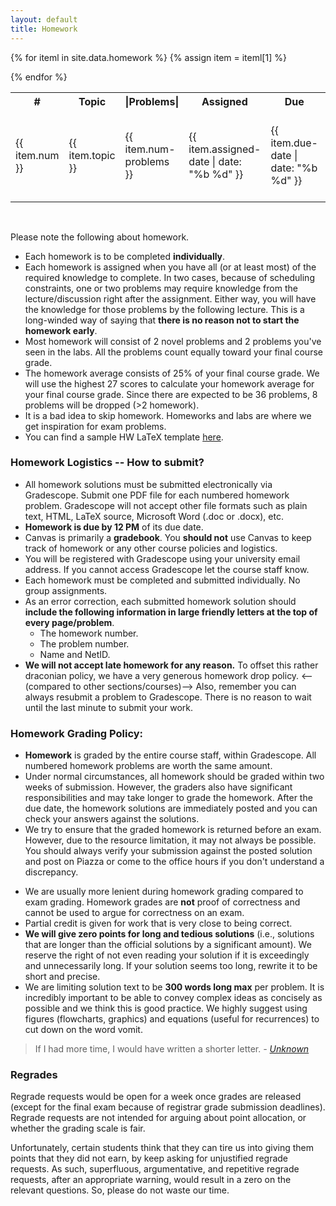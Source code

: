 ```yaml
---
layout: default
title: Homework
---
```


<table id="customers">
  <tr>
    <th> # </th>
    <th>Topic</th>
    <th>|Problems|</th>
    <th>Assigned</th>
    <th>Due</th>
    <th>Questions</th>
    <th>Solutions</th>
  </tr>
  {% for iteml in site.data.homework %}  
    {% assign item = iteml[1] %}
    <tr>
        <td>{{ item.num }}</td>
        <td> {{ item.topic }} </td>
        <td> {{ item.num-problems }} </td>
        <td> {{ item.assigned-date | date: "%b %d" }} </td>
        <td> {{ item.due-date | date: "%b %d" }} </td>
        <td> 
            {% if item.questions-link %}
            <a href="{{ site.base }}{{ item.questions-link }}"
                style="text-decoration: none">
                <img class="homework-icon"
                    alt="Homework {{ item.num }} Questions"
                    title="Homework {{ item.num }} Questions"
                    src="{{ site.base }}/img/icons/lab_questions.png" />
            </a>
            {% endif %}
        </td>
        <td> 
            {% if item.solutions-link %}
            <a href="{{ site.base }}{{ item.solutions-link }}"
                style="text-decoration: none">
                <img class="homework-icon"
                    alt="Homework {{ item.num }} Questions"
                    title="Homework {{ item.num }} Questions"
                    src="{{ site.base }}/img/icons/lab_solutions.png" />
            </a>
            {% endif %}
        </td>
    </tr>        


  {% endfor %}

</table>

&nbsp;

Please note the following about homework.
- Each homework is to be completed **individually**. <!-- Yes, this is a change from previous semesters but we have [good reason](/resources/No-group-assignments.html) to believe that the group homework hamper learning instead of facilitating it. --> 
- Each homework is assigned when you have all (or at least most) of the required knowledge to complete. In two cases, because of scheduling constraints, one or two problems may require knowledge from the lecture/discussion right after the assignment. Either way, you will have the knowledge for those problems by the following lecture. This is a long-winded way of saying that **there is no reason not to start the homework early**.
- Most homework will consist of 2 novel problems and 2 problems you've seen in the labs. All the problems count equally toward your final course grade.
- The homework average consists of 25% of your final course grade. We will use the highest 27 scores to calculate your homework average for your final course grade. Since there are expected to be 36 problems, 8 problems will be dropped (>2 homework).
- It is a bad idea to skip homework. Homeworks and labs are where we get inspiration for exam problems. 
- You can find a sample HW LaTeX template [here](/materials/homeworks/hwt_B.tex).

### Homework Logistics -- How to submit?

- All homework solutions must be submitted electronically via Gradescope. Submit one PDF file for each numbered homework problem. Gradescope will not accept other file formats such as plain text, HTML, LaTeX source, Microsoft Word (.doc or .docx), etc.
- **Homework is due by 12 PM** of its due date.
- Canvas is primarily a **gradebook**. You **should not** use Canvas to keep track of homework or any other course policies and logistics. <!-- **Canvas is a gradebook, that's all.** -->
- You will be registered with Gradescope using your university email address. If you cannot access Gradescope let the course staff know. 
- Each homework must be completed and submitted individually. No group assignments. 
- As an error correction, each submitted homework solution should **include the following information in large friendly letters at the top of every page/problem**. 
    - The homework number.
    - The problem number.
    - Name and NetID.
- **We will not accept late homework for any reason.** To offset this rather draconian policy, we have a very generous homework drop policy. <--(compared to other sections/courses)--> Also, remember you can always resubmit a problem to Gradescope. There is no reason to wait until the last minute to submit your work.  

### Homework Grading Policy: 

- **Homework** is graded by the entire course staff, within Gradescope. All numbered homework problems are worth the same amount. 
- Under normal circumstances, all homework should be graded within two weeks of submission. However, the graders also have significant responsibilities and may take longer to grade the homework. After the due date, the homework solutions are immediately posted and you can check your answers against the solutions.
- We try to ensure that the graded homework is returned before an exam. However, due to the resource limitation, it may not always be possible. You should always verify your submission against the posted solution and post on Piazza or come to the office hours if you don't understand a discrepancy. 
<!-- Every semester students email me that they got something wrong on the exam because the homework was not graded beforehand. I am sorry but I simply do not have the resources to ensure that homework is always returned before an exam so, you should verify your submission against the posted solutions and ping us on Piazza or come to OHs if you don't understand a discrepancy. This is all to say one thing: **Homework should not be used to check your mastery of the material.** -->
- We are usually more lenient during homework grading compared to exam grading. Homework grades are **not** proof of correctness and cannot be used to argue for correctness on an exam.
- Partial credit is given for work that is very close to being correct. 
- **We will give zero points for long and tedious solutions** (i.e., solutions that are longer than the official solutions by a significant amount). We reserve the right of not even reading your solution if it is exceedingly and unnecessarily long. If your solution seems too long, rewrite it to be short and precise. 
- We are limiting solution text to be **300 words long max** per problem. It is incredibly important to be able to convey complex ideas as concisely as possible and we think this is good practice. We highly suggest using figures (flowcharts, graphics) and equations (useful for recurrences) to cut down on the word vomit. 
>If I had more time, I would have written a shorter letter. 
><cite> - [Unknown](https://www.lb7.uscourts.gov/documents/314-cv-921.pdf) <cite>


### Regrades

Regrade requests would be open for a week once grades are released (except for the final exam because of registrar grade submission deadlines). Regrade requests are not intended for arguing about point allocation, or whether the grading scale is fair.

Unfortunately, certain students think that they can tire us into giving them points that they did not earn, by keep asking for unjustified regrade requests. As such, superfluous, argumentative, and repetitive regrade requests, after an appropriate warning, would result in a zero on the relevant questions. So, please do not waste our time.
